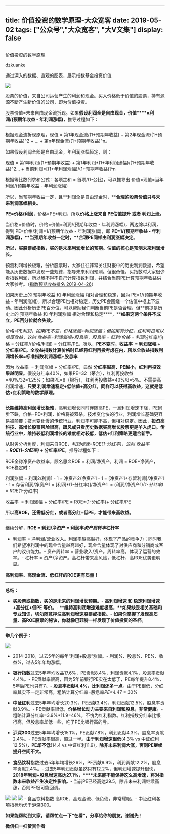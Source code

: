 
---
title:   价值投资的数学原理-大众宽客
date: 2019-05-02
tags: ["公众号","大众宽客", "大V文集"]
display: false
---


## 



价值投资的数学原理




dzkuanke




通过深入的数据、直观的图表，展示指数基金投资价值


<img class="rich_pages" data-copyright="0" data-ratio="0.45703125" data-s="300,640" src="https://mmbiz.qpic.cn/mmbiz_jpg/PKw3FQPmhIhnR0LJ4IVMzEfiawurLbO60JviaTqI5KdbLvSKbILUUqYcH3DQEBdcDeN2ribc0oRicJBLNCs2cKEiaNA/640?wx_fmt=jpeg" data-type="jpeg" data-w="1024" style=""/>



股票的价值，来自公司运营产生的利润和现金。买入价格低于价值的股票，持有源源不断产生新价值的公司，即为价值投资。



股票价值=未来自由现金流折现。如果**假设利润全是自由现金，价值****=利润/(预期年收益 - 年利润涨幅)**，推导过程如下：

****

根据现金流折现原理，现值 =&nbsp;第1年现金流/(1+预期年收益) + 第2年现金流/(1+预期年收益)^2 + ... + 第n年现金流/(1+预期年收益)^n。



如果假设利润全部是自由现金，年利润涨幅恒定，则：



现值 = 第1年利润/(1+预期年收益)&nbsp;+&nbsp;第1年利润*(1+年利润涨幅)/(1+预期年收益)^2... +&nbsp;当前利润*[(1+年利润涨幅)/(1+预期年收益)]^n



根据等比数列求和公式：各项之和 = 首项/(1-公比)，可以推导出 价值=现值=当年利润/(预期年收益 - 年利润涨幅)



所以，当预期年收益一定，且**利润全是自由现金时，****合理的股票价值只与未来利润涨幅相关。**



**PE=价格/利润**，价格=PE*利润，所以**价格上涨来自 PE估值提升 或者 利润上涨。**



当价格=价值时，价格=价值=利润/(预期年收益 - 年利润涨幅)，两边除以利润，得到&nbsp;PE=价格/利润=1/(预期年收益 - 年利润涨幅)，即&nbsp;**PE=1/(预期年收益 - 年利润涨幅)****，**当预期年收益一定时，**合理****PE同样由利润涨幅决定**。



**所以，买股票或指数，买的是未来利润增长的预期。<strong style="white-space: normal;">估值的核心是预测未来利润增长。**</strong>



预测利润增长极难，分析股票时，大家往往非常关注财报中的历史利润数据，希望能从历史数据中发现一些规律，指导未来利润预测。但很奇怪，买指数时大家很少看指数利润，所以我不得不自己计算指数利润，并结合当前PE计算预期年收益供大家参考。（[指数预期收益排名 2019-04-26](http://mp.weixin.qq.com/s?__biz=MzAwMTc1MDcwNw==&amp;mid=2648274397&amp;idx=1&amp;sn=2270765f4c213f892f897d35ee652125&amp;chksm=82f93601b58ebf1743ee36409539d0ecc256400f0dff6f005f9ec98eb18ead2972dd3fa6232a&amp;scene=21#wechat_redirect)）



如果历史上的 预期年收益 和 年利润涨幅 相对合理和稳定，因为 PE=1/(预期年收益 - 年利润涨幅)，所以合理PE也相对稳定，历史PE会围绕一个估值中枢上下波动。因此分析历史PE百分位，可以帮助我们判断当前PE是否合理，但**前提是历史上的 预期年收益 和 年利润涨幅 相对合理和稳定****，****如果这两个条件不成立，PE百分位就会失效。**



价格=PE*利润，如果PE不变，价格涨幅=利润涨幅；但如果有分红，红利再投可以增厚收益，这时 收益率=利润涨幅+股息率，股息率 = 红利/价格 = 利润*分红率/价格 = 分红率/(价格/利润) = 分红率/PE。所以，**PE不变时，收益率 &nbsp;= 利润涨幅 + 分红率/PE。**全收益指数计算价格时已经将红利再投考虑在内，所以**全收益指数利润增长率=标准指数<strong>利润涨幅+股息率**</strong>



因为 收益率&nbsp;&nbsp;= 利润涨幅 + 分红率/PE，显然&nbsp;**分红率越高、PE越小，红利再投效果越明显**。假设分红率40%，如果PE=32（茅台），红利再投收益=40%/32=1.25%；如果PE=8（银行），红利再投收益=40%/8=5%。不需要高利润增速，**只要 ****利润增速稳定****+低估值+高分红，同样可以获得高收益，这就是低估+红利策略的数学原理。**

****

**长期维持高利润增长极难**，高利润增长同时伴随高PE，一旦利润增速下降，PE同步下跌，价格=PE*利润，价格将被双杀。技术变化快的行业，利润增长基础更容易被颠覆；技术变化慢的传统行业，利润率可能不高，但相对稳定。因此，**投资高科技、高增长股票风险很高，跟风或只看历史数据买高增长股票更是羊入虎口。传统行业中，维持较低利润增长的难度相对较低，低估+红利策略更适合新手。**



从财务分析角度，利润来自ROE，**利润增速=ROE*(1-分红率)**，这时 **收益率 =&nbsp;<strong style="white-space: normal;">ROE*(1-分红率)** + 分红率/PE</strong>，推导过程如下：



ROE全称净资产收益率，顾名思义ROE = 利润/净资产，利润 = ROE*净资产，ROE稳定时：



利润涨幅 = 利润2/利润1 - 1 = 净资产2/净资产1 - 1 =&nbsp;[净资产1+存留利润]/净资产1 - 1 =&nbsp;存留利润/净资产1 =&nbsp;[利润*(1-分红率)]/净资产1 &nbsp;= (利润/净资产1)*(1-分红率) = ROE*(1-分红率)



收益率&nbsp;&nbsp;= 利润涨幅 + 分红率/PE =&nbsp;ROE*(1-分红率)+ 分红率/PE



所以**高ROE，还需低分红，或者高分红+低PE，才能带来高收益。**

****

继续分解，**ROE = 利润/净资产 =&nbsp;利润率*资产周转率*杠杆率**


- 利润率 = 净利润/营业收入。利润率越高越好，体现了产品的竞争力；同时我们希望净利润中的现金含量越高越好，现金含量体现了对供应商和分销商或客户的议价能力。- 资产周转率 = 营业收入/资产。周转率高，体现了运营的效率。- 杠杆率 = 资产/净资产。高杠杆带来高风险，低杠杆、高ROE优势更明显。


**高利润率、高现金流、低杠杆的ROE更有质量！**

****

**总结：**
- **买股票或指数，买的是未来的利润增长预期。**- **高利润增速 和 稳定利润增速+高分红+低PE 等价。**- **<strong>维持高利润增速难度极高，**如果缺乏相关基础和专业知识，切勿随意押注高利润增速股票或指数。</strong>- **如果你掌握了发现高质量、高ROE股票的秘诀，你就像巴菲特一样发现了价值投资的圣杯。**
****



**举几个例子：**

<img class="rich_pages" data-copyright="0" data-ratio="0.2757201646090535" data-s="300,640" src="https://mmbiz.qpic.cn/mmbiz_png/PKw3FQPmhIgZLrsbqpkibmsvAL3MGUpPWOtMpBzoj4OVIMuW2CIJnYYKKYic608MQeHC5ibFaHRpO1w1vyDwN4Siag/640?wx_fmt=png" data-type="png" data-w="972" style=""/>


- 2014-2018，过去5年的每年“利润+股息”涨幅。- 利润%、股息%、PE%、收益%，过去5年年均涨幅。

- **银行指数**过去5年年均收益17.6%，PE贡献8.4%，利润贡献4.1%，股息率贡献4.4%。- PE贡献率很高，因为5年前银行PE实在太低了，PE每年提升8.4%，5年后PE也只有7。- **股息率贡献4.4%，比利润还多一点**。由于PE很低，分红率其实不一定非常高，粗略计算分红率=股息率*PE=4.4*7 = 30%

- **中证红利**过去5年年均增长20.3%，PE贡献3.4%，利润贡献12.5%，股息率贡献3.9%。- PE贡献率很低，**价格增长动力主要来自利润和股息，非常健康。**- 粗略计算分红率=3.9%*11.9=46%，不愧为红利指数。红利指数分红率比银行高，但股息率却低一些，吃了PE比银行高的亏。

- **沪深300**过去5年年均增长15.1%，PE贡献7.8%，利润贡献4.3%，股息率贡献2.4%。- PE贡献率很高，超过一半。**由于利润增速很低**(4.3% vs 中证红利12.5%)**，PE却不低**(14.4 vs 中证红利11.9)，**除非未来利润大涨，否则PE继续提升空间不大。**

- **食品饮料**指数过去5年年均增长26%，PE贡献9.9%，利润贡献12.2%，股息率贡献2.4%。- 过去5年利润贡献虽然只有12.2%，但利润增速提升很快，**2018年利润+股息增速高达27.1%，****未来能不能保持这么高增速，将对指数未来收益产生决定性影响。**- 当前PE已经高达29.5，除非未来利润继续高涨，否则PE极可能回调。


<img class="" data-copyright="0" data-ratio="0.8227684346701164" data-s="300,640" src="https://mmbiz.qpic.cn/mmbiz_png/PKw3FQPmhIgZLrsbqpkibmsvAL3MGUpPWAUpqeqSLv1AzdzEMhaPTMPKnRibNqZMnecha3ZTM8oGHZU6bRMxgtlQ/640?wx_fmt=png" data-type="png" data-w="773" style=""/>

<img class="" data-copyright="0" data-ratio="0.8143405889884763" data-s="300,640" src="https://mmbiz.qpic.cn/mmbiz_png/PKw3FQPmhIgZLrsbqpkibmsvAL3MGUpPWAicAH8G1CicsGm9qDCLfd12KmFccxavOV34PIXaVBfuEaHJor2PxM6cQ/640?wx_fmt=png" data-type="png" data-w="781"/>

<img class="" data-copyright="0" data-ratio="0.835742444152431" data-s="300,640" src="https://mmbiz.qpic.cn/mmbiz_png/PKw3FQPmhIgZLrsbqpkibmsvAL3MGUpPW49bRTibl9UYVI6KrJegiaA8pQrhkvTAu8icInicyPG4PJtqOC01pAImv2w/640?wx_fmt=png" data-type="png" data-w="761" style=""/>
- 食品饮料指数 高ROE、高现金流、低负债，非常耀眼。- 中证红利各项指标均优于沪深300。




**如果能帮助到大家，请帮忙点一下<strong style="max-width: 100%;box-sizing: border-box !important;word-wrap: break-word !important;">“在看”**，分享给你的朋友，谢谢先！</strong>


**微信扫一扫赞赏作者**













